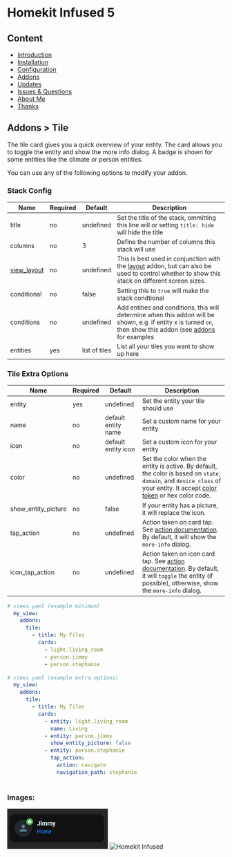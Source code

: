 # Homekit Infused 5

## Content
- [Introduction](../index.md)
- [Installation](../installation.md)
- [Configuration](../configuration.md)
- [Addons](../addons.md)
- [Updates](../updates.md)
- [Issues & Questions](../issues.md)
- [About Me](../about.md)
- [Thanks](../thanks.md)

## Addons > Tile

The tile card gives you a quick overview of your entity. The card allows you to toggle the entity and show the more info dialog. A badge is shown for some entities like the climate or person entities.

You can use any of the following options to modify your addon.

### Stack Config

| Name | Required | Default | Description |
|----------------------------------|-------------|----------------------|-----------------------------------------------------------------------------------------------------------------------------------------------------------------------------------|
| title | no | undefined | Set the title of the stack, ommitting this line will or setting `title: hide` will hide the title |
| columns | no | 3 | Define the number of columns this stack will use |
| [view_layout](layout.md#view-layout) | no | undefined | This is best used in conjunction with the [layout](layout.md#view-layout) addon, but can also be used to control whether to show this stack on different screen sizes. |
| conditional | no | false | Setting this to `true` will make the stack condtional |
| conditions | no | undefined | Add entities and conditions, this will determine when this addon will be shown, e.g. if entity x is turned `on`, then show this addon (see [addons](../addons.md) for examples |
| entities | yes | list of tiles | List all your tiles you want to show up here |

### Tile Extra Options

| Name | Required | Default | Description |
|----------------------------------|-------------|----------------------|-----------------------------------------------------------------------------------------------------------------------------------------------------------------------------------|
| entity | yes | undefined | Set the entity your tile should use |
| name | no | default entity name | Set a custom name for your entity |
| icon | no | default entity icon | Set a custom icon for your entity |
| color | no | undefined | Set the color when the entity is active. By default, the color is based on `state`, `domain`, and `device_class` of your entity. It accept [color token](https://www.home-assistant.io/dashboards/tile/#available-color-tokens) or hex color code. |
| show_entity_picture | no | false | If your entity has a picture, it will replace the icon. |
| tap_action | no | undefined | Action taken on card tap. See [action documentation](https://www.home-assistant.io/dashboards/actions/#tap-action). By default, it will show the `more-info` dialog. |
| icon_tap_action | no | undefined | Action taken on icon card tap. See [action documentation](https://www.home-assistant.io/dashboards/actions/#tap-action). By default, it will `toggle` the entity (if possible), otherwise, show the `more-info` dialog.

```yaml
# views.yaml (example minimum)
  my_view:
    addons:
      tile:
        - title: My Tiles
          cards:
            - light.living_room
            - person.jimmy
            - person.stephanie
```
```yaml
# views.yaml (example extra options)
  my_view:
    addons:
      tile:
        - title: My Tiles
          cards:
            - entity: light.living_room
              name: Living
            - entity: person.jimmy
              show_entity_picture: false
            - entity: person.stephanie
              tap_action:
                action: navigate
                navigation_path: stephanie
              
```

### Images:

![Homekit Infused](../images/hki-tile.png)
![Homekit Infused](https://www.home-assistant.io/images/dashboards/tile_card.png)